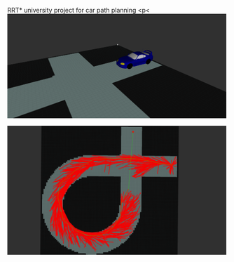 RRT* university project for car path planning
<p<<img src="images/car.png" width="500"></p>
<p><img src="images/rrtstar.png" width="500"></p>
